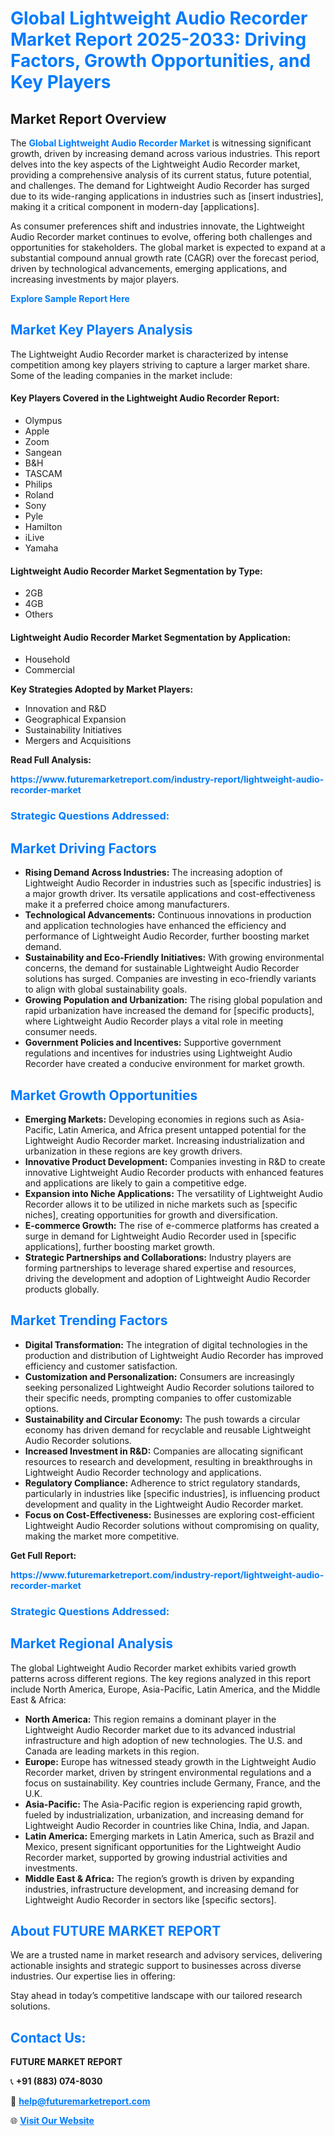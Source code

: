<h1 style="color: #007BFF;">Global Lightweight Audio Recorder Market Report 2025-2033: Driving Factors, Growth Opportunities, and Key Players</h1>

<section id="overview">
<h2>Market Report Overview</h2>
<p>The <a href="https://www.futuremarketreport.com/industry-report/lightweight-audio-recorder-market" style="color: #007BFF; text-decoration: none;"><strong>Global Lightweight Audio Recorder Market</strong></a> is witnessing significant growth, driven by increasing demand across various industries. This report delves into the key aspects of the Lightweight Audio Recorder market, providing a comprehensive analysis of its current status, future potential, and challenges. The demand for Lightweight Audio Recorder has surged due to its wide-ranging applications in industries such as [insert industries], making it a critical component in modern-day [applications].</p>
<p>As consumer preferences shift and industries innovate, the Lightweight Audio Recorder market continues to evolve, offering both challenges and opportunities for stakeholders. The global market is expected to expand at a substantial compound annual growth rate (CAGR) over the forecast period, driven by technological advancements, emerging applications, and increasing investments by major players.</p>
</section>

<section id="overview">
<p><a href="https://www.futuremarketreport.com/request-sample/reportId=115583" style="color: #007BFF; text-decoration: none;"><strong>Explore Sample Report Here</strong></a></p>
</section>

<section id="key-players">
<h2 style="color: #007BFF;">Market Key Players Analysis</h2>
<p>The Lightweight Audio Recorder market is characterized by intense competition among key players striving to capture a larger market share. Some of the leading companies in the market include:</p>
<h4>Key Players Covered in the Lightweight Audio Recorder Report:</h4>
<ul><li>Olympus</li><li>Apple</li><li>Zoom</li><li>Sangean</li><li>B&amp;H</li><li>TASCAM</li><li>Philips</li><li>Roland</li><li>Sony</li><li>Pyle</li><li>Hamilton</li><li>iLive</li><li>Yamaha</li></ul>
<h4>Lightweight Audio Recorder Market Segmentation by Type:</h4>
<ul><li>2GB</li><li>4GB</li><li>Others</li></ul>

<h4>Lightweight Audio Recorder Market Segmentation by Application:</h4>
<ul><li>Household</li><li>Commercial</li></ul>
<p><strong>Key Strategies Adopted by Market Players:</strong></p>
<ul>
<li>Innovation and R&D</li>
<li>Geographical Expansion</li>
<li>Sustainability Initiatives</li>
<li>Mergers and Acquisitions</li>
</ul>
</section>

<section>
<p><strong>Read Full Analysis: </strong></p><a href="https://www.futuremarketreport.com/industry-report/lightweight-audio-recorder-market" style="color: #007BFF; text-decoration: none;"><strong>https://www.futuremarketreport.com/industry-report/lightweight-audio-recorder-market</strong></a>
<h3 style="color: #007BFF;">Strategic Questions Addressed:</h3>
</section>

<section id="driving-factors">
<h2 style="color: #007BFF;">Market Driving Factors</h2>
<ul>
<li><strong>Rising Demand Across Industries:</strong> The increasing adoption of Lightweight Audio Recorder in industries such as [specific industries] is a major growth driver. Its versatile applications and cost-effectiveness make it a preferred choice among manufacturers.</li>
<li><strong>Technological Advancements:</strong> Continuous innovations in production and application technologies have enhanced the efficiency and performance of Lightweight Audio Recorder, further boosting market demand.</li>
<li><strong>Sustainability and Eco-Friendly Initiatives:</strong> With growing environmental concerns, the demand for sustainable Lightweight Audio Recorder solutions has surged. Companies are investing in eco-friendly variants to align with global sustainability goals.</li>
<li><strong>Growing Population and Urbanization:</strong> The rising global population and rapid urbanization have increased the demand for [specific products], where Lightweight Audio Recorder plays a vital role in meeting consumer needs.</li>
<li><strong>Government Policies and Incentives:</strong> Supportive government regulations and incentives for industries using Lightweight Audio Recorder have created a conducive environment for market growth.</li>
</ul>
</section>

<section id="growth-opportunities">
<h2 style="color: #007BFF;">Market Growth Opportunities</h2>
<ul>
<li><strong>Emerging Markets:</strong> Developing economies in regions such as Asia-Pacific, Latin America, and Africa present untapped potential for the Lightweight Audio Recorder market. Increasing industrialization and urbanization in these regions are key growth drivers.</li>
<li><strong>Innovative Product Development:</strong> Companies investing in R&D to create innovative Lightweight Audio Recorder products with enhanced features and applications are likely to gain a competitive edge.</li>
<li><strong>Expansion into Niche Applications:</strong> The versatility of Lightweight Audio Recorder allows it to be utilized in niche markets such as [specific niches], creating opportunities for growth and diversification.</li>
<li><strong>E-commerce Growth:</strong> The rise of e-commerce platforms has created a surge in demand for Lightweight Audio Recorder used in [specific applications], further boosting market growth.</li>
<li><strong>Strategic Partnerships and Collaborations:</strong> Industry players are forming partnerships to leverage shared expertise and resources, driving the development and adoption of Lightweight Audio Recorder products globally.</li>
</ul>
</section>

<section id="trending-factors">
<h2 style="color: #007BFF;">Market Trending Factors</h2>
<ul>
<li><strong>Digital Transformation:</strong> The integration of digital technologies in the production and distribution of Lightweight Audio Recorder has improved efficiency and customer satisfaction.</li>
<li><strong>Customization and Personalization:</strong> Consumers are increasingly seeking personalized Lightweight Audio Recorder solutions tailored to their specific needs, prompting companies to offer customizable options.</li>
<li><strong>Sustainability and Circular Economy:</strong> The push towards a circular economy has driven demand for recyclable and reusable Lightweight Audio Recorder solutions.</li>
<li><strong>Increased Investment in R&D:</strong> Companies are allocating significant resources to research and development, resulting in breakthroughs in Lightweight Audio Recorder technology and applications.</li>
<li><strong>Regulatory Compliance:</strong> Adherence to strict regulatory standards, particularly in industries like [specific industries], is influencing product development and quality in the Lightweight Audio Recorder market.</li>
<li><strong>Focus on Cost-Effectiveness:</strong> Businesses are exploring cost-efficient Lightweight Audio Recorder solutions without compromising on quality, making the market more competitive.</li>
</ul>
</section>

<section>
<p><strong>Get Full Report: </strong></p><a href="https://www.futuremarketreport.com/industry-report/lightweight-audio-recorder-market" style="color: #007BFF; text-decoration: none;"><strong>https://www.futuremarketreport.com/industry-report/lightweight-audio-recorder-market</strong></a>
<h3 style="color: #007BFF;">Strategic Questions Addressed:</h3>
</section>


<section id="regional-analysis">
<h2 style="color: #007BFF;">Market Regional Analysis</h2>
<p>The global Lightweight Audio Recorder market exhibits varied growth patterns across different regions. The key regions analyzed in this report include North America, Europe, Asia-Pacific, Latin America, and the Middle East & Africa:</p>
<ul>
<li><strong>North America:</strong> This region remains a dominant player in the Lightweight Audio Recorder market due to its advanced industrial infrastructure and high adoption of new technologies. The U.S. and Canada are leading markets in this region.</li>
<li><strong>Europe:</strong> Europe has witnessed steady growth in the Lightweight Audio Recorder market, driven by stringent environmental regulations and a focus on sustainability. Key countries include Germany, France, and the U.K.</li>
<li><strong>Asia-Pacific:</strong> The Asia-Pacific region is experiencing rapid growth, fueled by industrialization, urbanization, and increasing demand for Lightweight Audio Recorder in countries like China, India, and Japan.</li>
<li><strong>Latin America:</strong> Emerging markets in Latin America, such as Brazil and Mexico, present significant opportunities for the Lightweight Audio Recorder market, supported by growing industrial activities and investments.</li>
<li><strong>Middle East & Africa:</strong> The region’s growth is driven by expanding industries, infrastructure development, and increasing demand for Lightweight Audio Recorder in sectors like [specific sectors].</li>
</ul>
</section>

<footer>
<h2 style="color: #007BFF;">About FUTURE MARKET REPORT</h2>
<p>We are a trusted name in market research and advisory services, delivering actionable insights and strategic support to businesses across diverse industries. Our expertise lies in offering:</p>

<p>Stay ahead in today’s competitive landscape with our tailored research solutions.</p>

<h2 style="color: #007BFF;">Contact Us:</h2>
<p><strong>FUTURE MARKET REPORT</strong></p>
<p>📞 <strong>+91 (883) 074-8030</strong></p>
<p>📧 <strong><a href="mailto:help@futuremarketreport.com" style="color: #007BFF;">help@futuremarketreport.com</a></strong></p>
<p>🌐 <strong><a href="https://www.futuremarketreport.com/" style="color: #007BFF;">Visit Our Website</a></strong></p>
</footer>